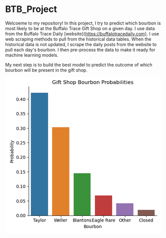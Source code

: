 # BTB_Project
 
Welcoeme to my repository! In this project, I try to predict which bourbon is most likely to be at the Buffalo Trace Gift Shop on a given day. I use data from the Buffalo Trace Daily [website]{https://buffalotracedaily.com}. I use web scraping methods to pull from the historical data tables. When the historical data is not updated, I scrape the daily posts from the website to pull each day's bourbon. I then pre-process the data to make it ready for machine learning models. 

My next step is to build the best model to predict the outcome of which bourbon will be present in the gift shop. 

![Gift Shop Bourbon Probabilities](Pred_plot.png)
